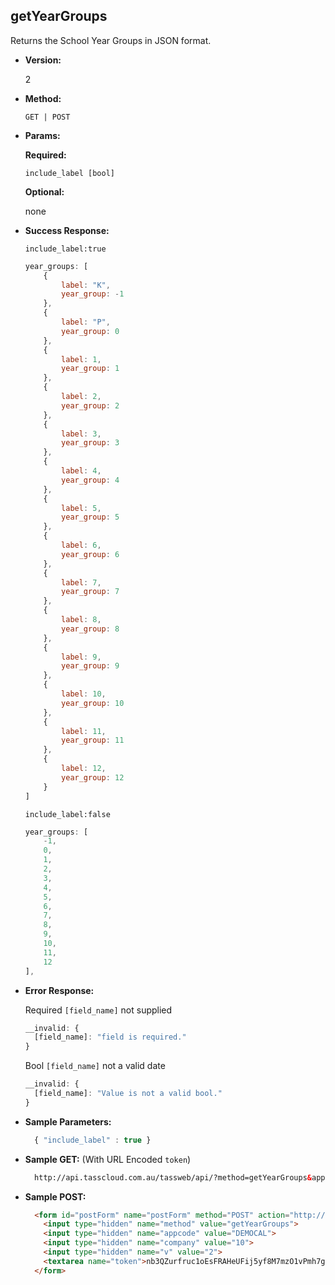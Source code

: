 **getYearGroups**
----
  Returns the School Year Groups in JSON format.

* **Version:**

  2

* **Method:**

  `GET | POST`
  
*  **Params:**

   **Required:**
 
   `include_label [bool]`
   
   **Optional:**
 
   none

* **Success Response:**
    
    `include_label:true`

    ```javascript
    year_groups: [
		{
			label: "K",
			year_group: -1
		},
		{
			label: "P",
			year_group: 0
		},
		{
			label: 1,
			year_group: 1
		},
		{
			label: 2,
			year_group: 2
		},
		{
			label: 3,
			year_group: 3
		},
		{
			label: 4,
			year_group: 4
		},
		{
			label: 5,
			year_group: 5
		},
		{
			label: 6,
			year_group: 6
		},
		{
			label: 7,
			year_group: 7
		},
		{
			label: 8,
			year_group: 8
		},
		{
			label: 9,
			year_group: 9
		},
		{
			label: 10,
			year_group: 10
		},
		{
			label: 11,
			year_group: 11
		},
		{
			label: 12,
			year_group: 12
		}
	]
  ```

  `include_label:false`

    ```javascript
    year_groups: [
		-1,
		0,
		1,
		2,
		3,
		4,
		5,
		6,
		7,
		8,
		9,
		10,
		11,
		12
	],
  ```
 
* **Error Response:**

    Required `[field_name]` not supplied
    ```javascript
    __invalid: {
      [field_name]: "field is required."
    }
    ```
    
    Bool `[field_name]` not a valid date
    ```javascript
    __invalid: {
      [field_name]: "Value is not a valid bool."
    }
    ```
    
* **Sample Parameters:**

  ```javascript
    { "include_label" : true }
  ```

* **Sample GET:** (With URL Encoded `token`)

  ```HTML
    http://api.tasscloud.com.au/tassweb/api/?method=getYearGroups&appcode=DEMOCAL&company=10&v=2&token=nb3QZurfruc1oEsFRAHeUFij5yf8M7mzO1vPmh7giNc%3D
  ```
  
* **Sample POST:**

  ```HTML
    <form id="postForm" name="postForm" method="POST" action="http://api.tasscloud.com.au/api/">
      <input type="hidden" name="method" value="getYearGroups">
      <input type="hidden" name="appcode" value="DEMOCAL">
      <input type="hidden" name="company" value="10">
      <input type="hidden" name="v" value="2">
      <textarea name="token">nb3QZurfruc1oEsFRAHeUFij5yf8M7mzO1vPmh7giNc=</textarea>
    </form>
  ```
